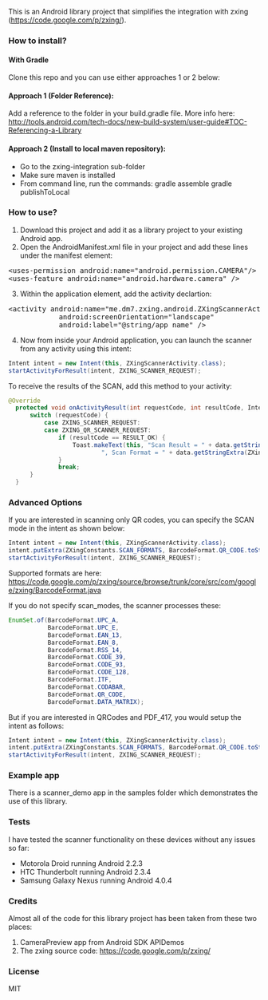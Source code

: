 This is an Android library project that simplifies the integration with zxing (https://code.google.com/p/zxing/).

### How to install?

#### With Gradle

Clone this repo and you can use either approaches 1 or 2 below:

#### Approach 1 (Folder Reference): 

Add a reference to the folder in your build.gradle file. More info here: http://tools.android.com/tech-docs/new-build-system/user-guide#TOC-Referencing-a-Library


#### Approach 2 (Install to local maven repository): 

* Go to the zxing-integration sub-folder
* Make sure maven is installed
* From command line, run the commands: 
gradle assemble
gradle publishToLocal

### How to use?

1. Download this project and add it as a library project to your existing Android app.
2. Open the AndroidManifest.xml file in your project and add these lines under the manifest element:
<pre>
&lt;uses-permission android:name="android.permission.CAMERA"/&gt;
&lt;uses-feature android:name="android.hardware.camera" /&gt;
</pre>
3. Within the application element, add the activity declartion:
<pre>
&lt;activity android:name="me.dm7.zxing.android.ZXingScannerActivity"`
            android:screenOrientation="landscape"
            android:label="@string/app_name" /&gt;
</pre>
4. Now from inside your Android application, you can launch the scanner from any activity using this intent:

```java
Intent intent = new Intent(this, ZXingScannerActivity.class);
startActivityForResult(intent, ZXING_SCANNER_REQUEST);
```

To receive the results of the SCAN, add this method to your activity:

```java
@Override
  protected void onActivityResult(int requestCode, int resultCode, Intent data) {
      switch (requestCode) {
          case ZXING_SCANNER_REQUEST:
          case ZXING_QR_SCANNER_REQUEST:
              if (resultCode == RESULT_OK) {
                  Toast.makeText(this, "Scan Result = " + data.getStringExtra(ZXingConstants.SCAN_RESULT) +
                          ", Scan Format = " + data.getStringExtra(ZXingConstants.SCAN_RESULT_FORMAT), Toast.LENGTH_SHORT).show();
              }
              break;
      }
  }
```  

### Advanced Options
If you are interested in scanning only QR codes, you can specify the SCAN mode in the intent as shown below:
```java
Intent intent = new Intent(this, ZXingScannerActivity.class);
intent.putExtra(ZXingConstants.SCAN_FORMATS, BarcodeFormat.QR_CODE.toString());
startActivityForResult(intent, ZXING_SCANNER_REQUEST);
```

Supported formats are here: https://code.google.com/p/zxing/source/browse/trunk/core/src/com/google/zxing/BarcodeFormat.java

If you do not specify scan_modes, the scanner processes these:
```java
EnumSet.of(BarcodeFormat.UPC_A,
           BarcodeFormat.UPC_E,
           BarcodeFormat.EAN_13,
           BarcodeFormat.EAN_8,
           BarcodeFormat.RSS_14,
           BarcodeFormat.CODE_39,
           BarcodeFormat.CODE_93,
           BarcodeFormat.CODE_128,
           BarcodeFormat.ITF,
           BarcodeFormat.CODABAR,
           BarcodeFormat.QR_CODE,
           BarcodeFormat.DATA_MATRIX);
```

But if you are interested in QRCodes and PDF_417, you would setup the intent as follows:
```java
Intent intent = new Intent(this, ZXingScannerActivity.class);
intent.putExtra(ZXingConstants.SCAN_FORMATS, BarcodeFormat.QR_CODE.toString() + "," + BarcodeFormat.PDF_417.toString());
startActivityForResult(intent, ZXING_SCANNER_REQUEST);
```

### Example app
There is a scanner_demo app in the samples folder which demonstrates the use of this library.

### Tests
I have tested the scanner functionality on these devices without any issues so far:
* Motorola Droid running Android 2.2.3
* HTC Thunderbolt running Android 2.3.4
* Samsung Galaxy Nexus running Android 4.0.4

### Credits
Almost all of the code for this library project has been taken from these two places:

1. CameraPreview app from Android SDK APIDemos 
2. The zxing source code: https://code.google.com/p/zxing/

### License
MIT




